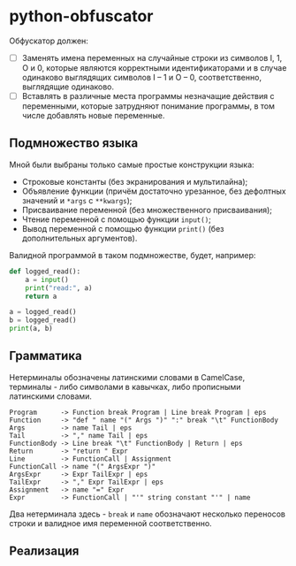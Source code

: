 # python-obfuscator

Обфускатор должен:
 - [ ] Заменять имена переменных на случайные строки из символов I, 1, O и 0, которые являются корректными идентификаторами 
и в случае одинаково выглядящих символов I – 1 и O – 0, соответственно, выглядящие одинаково.
 - [ ] Вставлять в различные места программы незначащие действия с переменными,
которые затрудняют понимание программы, в том числе добавлять новые переменные.

## Подмножество языка
Мной были выбраны только самые простые конструкции языка:

- Строковые константы (без экранирования и мультилайна);
- Объявление функции (причём достаточно урезанное, без дефолтных значений и `*args` с `**kwargs`);
- Присваивание переменной (без множественного присваивания);
- Чтение переменной с помощью функции `input()`;
- Вывод переменной с помощью функции `print()` (без дополнительных аргументов).

Валидной программой в таком подмножестве, будет, например:

```python
def logged_read():
    a = input()
    print("read:", a)
    return a

a = logged_read()
b = logged_read()
print(a, b)
```

## Грамматика
Нетерминалы обозначены латинскими словами в CamelCase, терминалы - либо символами в кавычках, либо прописными латинскими словами.

```
Program      -> Function break Program | Line break Program | eps
Function     -> "def " name "(" Args ")" ":" break "\t" FunctionBody
Args         -> name Tail | eps
Tail         -> "," name Tail | eps
FunctionBody -> Line break "\t" FunctionBody | Return | eps
Return       -> "return " Expr
Line         -> FunctionCall | Assignment
FunctionCall -> name "(" ArgsExpr ")"
ArgsExpr     -> Expr TailExpr | eps
TailExpr     -> "," Expr TailExpr | eps
Assignment   -> name "=" Expr
Expr         -> FunctionCall | "'" string constant "'" | name
```

Два нетерминала здесь - `break` и `name` обозначают несколько переносов строки и валидное имя переменной соответственно.

## Реализация
